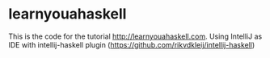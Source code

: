 # learnyouahaskell

This is the code for the tutorial http://learnyouahaskell.com. Using IntelliJ as IDE with intellij-haskell plugin (https://github.com/rikvdkleij/intellij-haskell)
